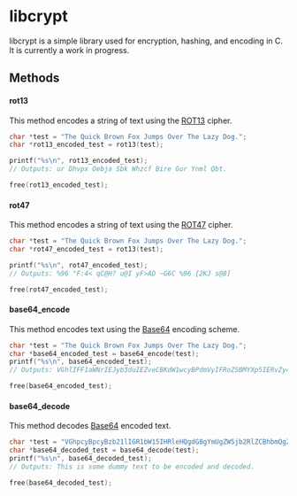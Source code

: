 # libcrypt

libcrypt is a simple library used for encryption, hashing, and encoding in C. It is currently a work in progress.

## Methods

#### rot13

This method encodes a string of text using the [ROT13](http://en.wikipedia.org/wiki/ROT13) cipher.

```c
char *test = "The Quick Brown Fox Jumps Over The Lazy Dog.";
char *rot13_encoded_test = rot13(test);

printf("%s\n", rot13_encoded_test);
// Outputs: ur Dhvpx Oebja Sbk Whzcf Bire Gur Ynml Qbt.

free(rot13_encoded_test);
```

#### rot47

This method encodes a string of text using the [ROT47](http://en.wikipedia.org/wiki/ROT47#Variants) cipher.

```c
char *test = "The Quick Brown Fox Jumps Over The Lazy Dog.";
char *rot47_encoded_test = rot13(test);

printf("%s\n", rot47_encoded_test);
// Outputs: %96 "F:4< qC@H? u@I yF>AD ~G6C %96 {2KJ s@8]

free(rot47_encoded_test);
```

#### base64_encode

This method encodes text using the [Base64](http://en.wikipedia.org/wiki/Base64) encoding scheme.

```c
char *test = "The Quick Brown Fox Jumps Over The Lazy Dog.";
char *base64_encoded_test = base64_encode(test);
printf("%s\n", base64_encoded_test);
// Outputs: VGhlIFF1aWNrIEJyb3duIEZveCBKdW1wcyBPdmVyIFRoZSBMYXp5IERvZy4=

free(base64_encoded_test);
```

#### base64_decode

This method decodes [Base64](http://en.wikipedia.org/wiki/Base64) encoded text.

```c
char *test = "VGhpcyBpcyBzb21lIGR1bW15IHRleHQgdG8gYmUgZW5jb2RlZCBhbmQgZGVjb2RlZC4=";
char *base64_decoded_test = base64_decode(test);
printf("%s\n", base64_decoded_test);
// Outputs: This is some dummy text to be encoded and decoded.

free(base64_decoded_test);
```